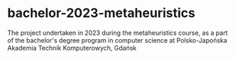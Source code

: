 # bachelor-2023-metaheuristics
The project undertaken in 2023 during the metaheuristics course, as a part of the bachelor's degree program in computer science at Polsko-Japońska Akademia Technik Komputerowych, Gdańsk
